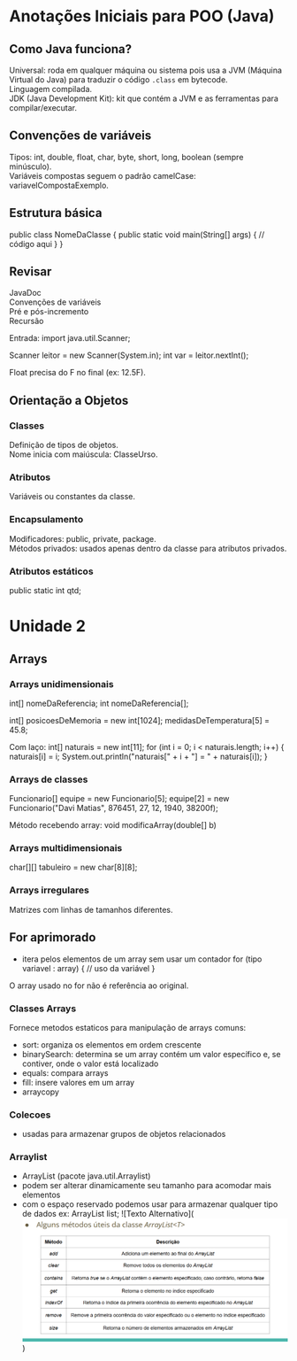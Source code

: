 # Anotações Iniciais para POO (Java)

## Como Java funciona?
Universal: roda em qualquer máquina ou sistema pois usa a JVM (Máquina Virtual do Java) para traduzir o código `.class` em bytecode.  
Linguagem compilada.  
JDK (Java Development Kit): kit que contém a JVM e as ferramentas para compilar/executar.  

## Convenções de variáveis
Tipos: int, double, float, char, byte, short, long, boolean (sempre minúsculo).  
Variáveis compostas seguem o padrão camelCase: variavelCompostaExemplo.

## Estrutura básica
public class NomeDaClasse {
    public static void main(String[] args) {
        // código aqui
    }
}

## Revisar
JavaDoc  
Convenções de variáveis  
Pré e pós-incremento  
Recursão  

Entrada:
import java.util.Scanner;

Scanner leitor = new Scanner(System.in);
int var = leitor.nextInt();

Float precisa do F no final (ex: 12.5F).

## Orientação a Objetos

### Classes
Definição de tipos de objetos.  
Nome inicia com maiúscula: ClasseUrso.

### Atributos
Variáveis ou constantes da classe.  

### Encapsulamento
Modificadores: public, private, package.  
Métodos privados: usados apenas dentro da classe para atributos privados.  

### Atributos estáticos
public static int qtd;

# Unidade 2

## Arrays

### Arrays unidimensionais
int[] nomeDaReferencia;
int nomeDaReferencia[];

int[] posicoesDeMemoria = new int[1024];
medidasDeTemperatura[5] = 45.8;

Com laço:
int[] naturais = new int[11];
for (int i = 0; i < naturais.length; i++) {
    naturais[i] = i;
    System.out.println("naturais[" + i + "] = " + naturais[i]);
}

### Arrays de classes
Funcionario[] equipe = new Funcionario[5];
equipe[2] = new Funcionario("Davi Matias", 876451, 27, 12, 1940, 38200f);

Método recebendo array:
void modificaArray(double[] b)

### Arrays multidimensionais
char[][] tabuleiro = new char[8][8];

### Arrays irregulares
Matrizes com linhas de tamanhos diferentes.  

## For aprimorado
- itera pelos elementos de um array sem usar um contador
for (tipo variavel : array) {
    // uso da variável
}

O array usado no for não é referência ao original.

### Classes Arrays 
 Fornece metodos estaticos para manipulação de arrays comuns:

- sort: organiza os elementos em ordem crescente
- binarySearch: determina se um array contém um valor específico e, se contiver, onde o valor está localizado
- equals: compara arrays
- fill: insere valores em um array
- arraycopy 

### Colecoes 
- usadas para armazenar grupos de objetos relacionados

### Arraylist 
- ArrayList<T> (pacote java.util.Arraylist)
- podem ser alterar dinamicamente seu tamanho para acomodar mais elementos
- com o espaço reservado <T> podemos usar para armazenar qualquer tipo de dados ex: 
  ArrayList<String> list;
  ![Texto Alternativo](![alt text](image.png))